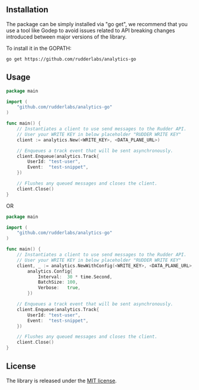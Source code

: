 
## Installation

The package can be simply installed via "go get", we recommend that you use a tool like
Godep to avoid issues related to API breaking changes introduced between major
versions of the library.

To install it in the GOPATH:
```
go get https://github.com/rudderlabs/analytics-go
```


## Usage

```go
package main

import (
    "github.com/rudderlabs/analytics-go"
)

func main() {
    // Instantiates a client to use send messages to the Rudder API.
    // User your WRITE KEY in below placeholder "RUDDER WRITE KEY"
    client := analytics.New(<WRITE_KEY>, <DATA_PLANE_URL>)

    // Enqueues a track event that will be sent asynchronously.
    client.Enqueue(analytics.Track{
        UserId: "test-user",
        Event:  "test-snippet",
    })

    // Flushes any queued messages and closes the client.
    client.Close()
}
```
OR
```go
package main

import (
    "github.com/rudderlabs/analytics-go"
)

func main() {
    // Instantiates a client to use send messages to the Rudder API.
    // User your WRITE KEY in below placeholder "RUDDER WRITE KEY"
    client, _ := analytics.NewWithConfig(<WRITE_KEY>, <DATA_PLANE_URL>,
		analytics.Config{
			Interval:  30 * time.Second,
			BatchSize: 100,
			Verbose:   true,
		})

    // Enqueues a track event that will be sent asynchronously.
    client.Enqueue(analytics.Track{
        UserId: "test-user",
        Event:  "test-snippet",
    })

    // Flushes any queued messages and closes the client.
    client.Close()
}
```


## License

The library is released under the [MIT license](License.md).
